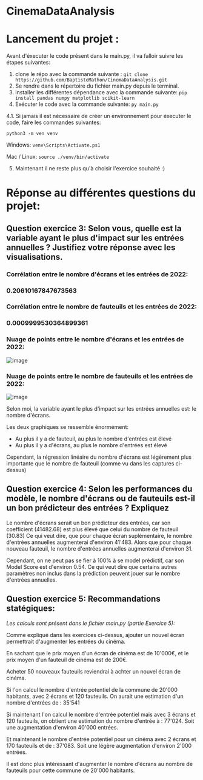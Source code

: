 ﻿# CinemaDataAnalysis


# Lancement du projet :

Avant d'éxecuter le code présent dans le main.py, il va falloir suivre les étapes suivantes:

1. clone le répo avec la commande suivante : 
  ```git clone https://github.com/BaptisteMathon/CinemaDataAnalysis.git```
2. Se rendre dans le répertoire du fichier main.py depuis le terminal.
3. installer les différentes dépendance avec la commande suivante:
  ```pip install pandas numpy matplotlib scikit-learn```
4. Exécuter le code avec la commande suivante:
  ```py main.py```

4.1. Si jamais il est nécessaire de créer un environnement pour éxecuter le code, faire les commandes suivantes:
  
  ```python3 -m ven venv```

  Windows: ```venv\Scripts\Activate.ps1```
  
  Mac / Linux: ```source ./venv/bin/activate```

5. Maintenant il ne reste plus qu'à choisir l'exercice souhaité :) 


# Réponse au différentes questions du projet: 

## Question exercice 3: Selon vous, quelle est la variable ayant le plus d'impact sur les entrées annuelles ? Justifiez votre réponse avec les visualisations. 

### Corrélation entre le nombre d'écrans et les entrées de 2022: 
### 0.20610167847673563
### Corrélation entre le nombre de fauteuils et les entrées de 2022: 
### 0.0009999530364899361

### Nuage de points entre le nombre d'écrans et les entrées de 2022:
![image](https://github.com/user-attachments/assets/ec4e0ce8-e373-4d55-87d5-cd26c000b801)

### Nuage de points entre le nombre de fauteuils et les entrées de 2022:
![image](https://github.com/user-attachments/assets/60b2338f-cbdc-4bdd-83c4-365728e92555)

Selon moi, la variable ayant le plus d'impact sur les entrées annuelles est:  le nombre d'écrans.

Les deux graphiques se ressemble énormément: 
  - Au plus il y a de fauteuil, au plus le nombre d'entrées est élevé
  - Au plus il y a d'écrans, au plus le nombre d'entrées est élevé

Cependant, la régression linéaire du nombre d'écrans est légèrement plus importante que le nombre de fauteuil (comme vu dans les captures ci-dessus)



## Question exercice 4: Selon les performances du modèle, le nombre d'écrans ou de fauteuils est-il un bon prédicteur des entrées ? Expliquez

Le nombre d'écrans serait un bon prédicteur des entrées, car son coefficient (41482.68) est plus élevé que celui du nombre de fauteuil (30.83)
Ce qui veut dire, que pour chaque écran suplémentaire, le nombre d'entrées annuelles augmenterai d'environ 41'483. 
Alors que pour chaque nouveau fauteuil, le nombre d'entrées annuelles augmenterai d'environ 31.

Cependant, on ne peut pas se fier à 100% à se model prédictif, car son Model Score est d'environ 0.54. Ce qui veut dire que certains autres paramètres non inclus dans la prédiction peuvent jouer sur le nombre d'entrées annuelles.


## Question exercice 5: Recommandations statégiques:

*Les calculs sont présent dans le fichier main.py (partie Exercice 5):*

Comme expliqué dans les exercices ci-dessus, ajouter un nouvel écran permettrait d'augmenter les entrées du cinéma.

En sachant que le prix moyen d'un écran de cinéma est de 10'000€, et le prix moyen d'un fauteuil de cinéma est de 200€.

Acheter 50 nouveaux fauteuils reviendrai à achter un nouvel écran de cinéma.

Si l'on calcul le nombre d'entrée potentiel de la commune de 20'000 habitants, avec 2 écrans et 120 fauteuils. On aurait une estimation d'un nombre d'entrées de : 35'541

Si maintenant l'on calcul le nombre d'entrée potentiel mais avec 3 écrans et 120 fauteuils, on obtient une estimation du nombre d'entrée à : 77'024. Soit une augmentation d'environ 40'000 entrées.

Et maintenant le nombre d'entrée potentiel pour un cinéma avec 2 écrans et 170 fauteuils et de : 37'083. Soit une légère augmentation d'environ 2'000 entrées.


Il est donc plus intéressant d'augmenter le nombre d'écrans au nombre de fauteuils pour cette commune de 20'000 habitants.
